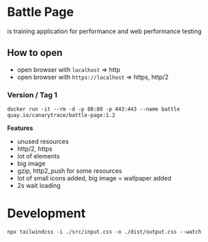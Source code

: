 # Battle Page
is training application for performance and web performance testing

## How to open

- open browser with `localhost` => http
- open browser with `https://localhost` => https, http/2

### Version / Tag 1
`docker run -it --rm -d -p 80:80 -p 443:443 --name battle quay.io/canarytrace/battle-page:1.2`

**Features**

- unused resources
- http/2, https
- lot of elements
- big image
- gzip, http2_push for some resources
- lot of small icons added, big image = wallpaper added
- 2s wait loading

# Development

`npx tailwindcss -i ./src/input.css -o ./dist/output.css --watch`
